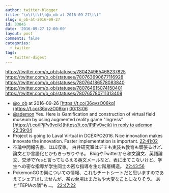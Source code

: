 ```yaml
---
author: twitter-blogger
title: "\n\t\t\t\t@o_ob at 2016-09-27\t\t"
slug: o_ob-at-2016-09-27
id: 33845
date: '2016-09-27 12:00:00'
layout: post
comments: false
categories:
  - twitter
tags:
  - twitter-digest
---
```


https://twitter.com/o_ob/statuses/780424965468237825 https://twitter.com/o_ob/statuses/780763690677116928 https://twitter.com/o_ob/statuses/780764186578083840 https://twitter.com/o_ob/statuses/780764915074150401 https://twitter.com/o_ob/statuses/780765780711313408  

*   [@o_ob](https://twitter.com/o_ob) at 2016-09-26 [https://t.co/36qvzO08kq](https://t.co/36qvzO08kq) [00:13:06](https://twitter.com/o_ob/statuses/780424965468237825)
*   [@ademon](https://twitter.com/ademon) Yes. Here is Gamification and construction of virtual field museum by using augmented reality game "Ingress" [https://t.co/lPjPv9vcik](https://t.co/lPjPv9vcik) [in reply to ademon](https://twitter.com/ademon/statuses/780739519523934208) [22:39:04](https://twitter.com/o_ob/statuses/780763690677116928)
*   Project is going to Laval Virtual in DCEXPO2016\. Nice innovation makes innovate the innovation. Faster implementation is important. [22:41:02](https://twitter.com/o_ob/statuses/780764186578083840)
*   卒論中間報告書、ほぼ収束。 白井研究室はデモも実装も教育も頑張るけど、論文とか言語化とかもきっちりやる。 BlogやTwitterから和文論文、英語論文、交渉でYesと言ってもらえる英文メールなど、表に出てこないけど、学生への密な指導が学生同士の密な指導を生む階層構造。 [22:43:56](https://twitter.com/o_ob/statuses/780764915074150401)
*   PokemonGOの巣についての情報、これもチートシートだと思いますのであえてシェアはしませんが、某お台場はまたもや大変なことになりそう。 あと"TEPIAの隣"も...。 [22:47:22](https://twitter.com/o_ob/statuses/780765780711313408)